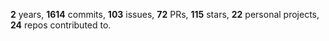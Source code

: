 **2** years, **1614** commits, **103** issues, **72** PRs, **115** stars, **22** personal projects, **24** repos contributed to.
